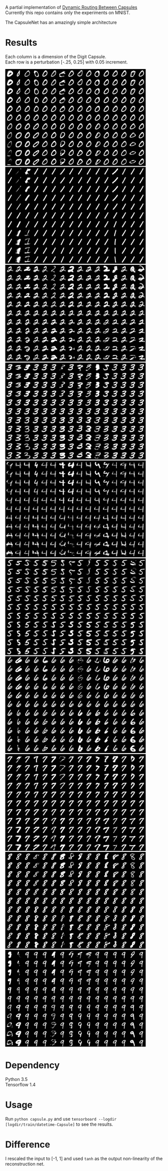A partial implementation of [Dynamic Routing Between Capsules](https://arxiv.org/abs/1710.09829)  
Currently this repo contains only the experiments on MNIST.  

The CapsuleNet has an amazingly simple architecture


# Results 

Each column is a dimension of the Digit Capsule.  
Each row is a perturbation [-.25, 0.25] with 0.05 increment.  

![reconstruction from latent space with perturbation](img/img0.png)
![reconstruction from latent space with perturbation](img/img1.png)
![reconstruction from latent space with perturbation](img/img2.png)
![reconstruction from latent space with perturbation](img/img3.png)
![reconstruction from latent space with perturbation](img/img4.png)
![reconstruction from latent space with perturbation](img/img5.png)
![reconstruction from latent space with perturbation](img/img6.png)
![reconstruction from latent space with perturbation](img/img7.png)
![reconstruction from latent space with perturbation](img/img8.png)
![reconstruction from latent space with perturbation](img/img9.png)

# Dependency
Python 3.5  
Tensorflow 1.4  

# Usage
Run `python capsule.py` and use `tensorboard --logdir [logdir/train/datetime-Capsule]` to see the results.

# Difference
I rescaled the input to [-1, 1] and used `tanh` as the output non-linearity of the reconstruction net.  

